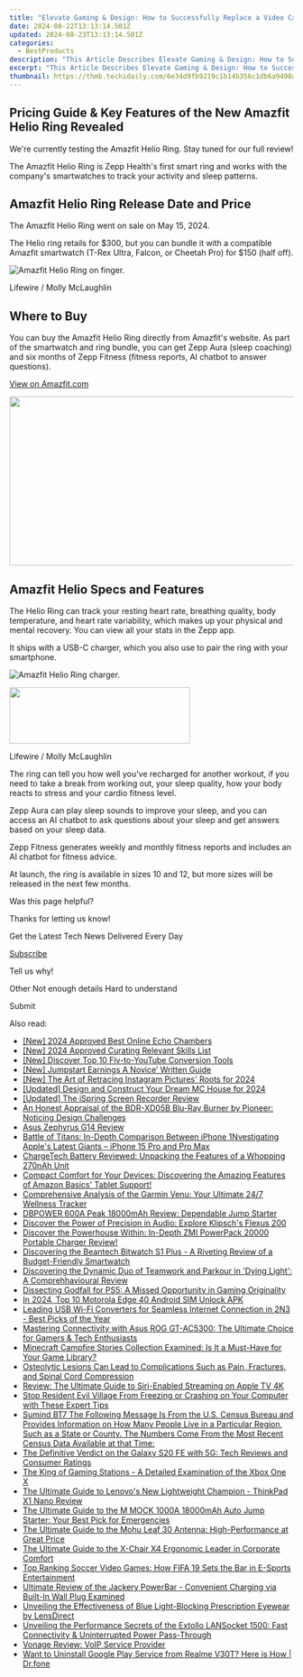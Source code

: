 ```yaml
---
title: "Elevate Gaming & Design: How to Successfully Replace a Video Card"
date: 2024-08-22T13:13:14.501Z
updated: 2024-08-23T13:13:14.501Z
categories:
  - BestProducts
description: "This Article Describes Elevate Gaming & Design: How to Successfully Replace a Video Card"
excerpt: "This Article Describes Elevate Gaming & Design: How to Successfully Replace a Video Card"
thumbnail: https://thmb.techidaily.com/6e34d9fb9219c1b14b356c1db6a9498a7ed2cc88e1f185620d446a2907ce8d78.png
---
```


## Pricing Guide & Key Features of the New Amazfit Helio Ring Revealed

We're currently testing the Amazfit Helio Ring. Stay tuned for our full review!

 The Amazfit Helio Ring is Zepp Health's first smart ring and works with the company's smartwatches to track your activity and sleep patterns.

## Amazfit Helio Ring Release Date and Price

 The Amazfit Helio Ring went on sale on May 15, 2024\.

 The Helio ring retails for $300, but you can bundle it with a compatible Amazfit smartwatch (T-Rex Ultra, Falcon, or Cheetah Pro) for $150 (half off).

![Amazfit Helio Ring on finger.](https://www.lifewire.com/thmb/fZmZBwZyOcfLxxOFKRzZYHN-2Cg=/1500x0/filters:no_upscale():max_bytes(150000):strip_icc():format(webp)/AmazfitHelioRing_crop-574642441bec41228958dcb4025e662a.jpg)

Lifewire / Molly McLaughlin

## Where to Buy

 You can buy the Amazfit Helio Ring directly from Amazfit's website. As part of the smartwatch and ring bundle, you can get Zepp Aura (sleep coaching) and six months of Zepp Fitness (fitness reports, AI chatbot to answer questions).

[View on Amazfit.com](https://us.amazfit.com/products/amazfit-helio-ring)

<!-- affiliate ads begin -->
<a href="https://aofit.pxf.io/c/5597632/1399701/16396" target="_top" id="1399701"><img src="//a.impactradius-go.com/display-ad/16396-1399701" border="0" alt="" width="960" height="300"/></a><img height="0" width="0" src="https://imp.pxf.io/i/5597632/1399701/16396" style="position:absolute;visibility:hidden;" border="0" />
<!-- affiliate ads end -->
## Amazfit Helio Specs and Features

 The Helio Ring can track your resting heart rate, breathing quality, body temperature, and heart rate variability, which makes up your physical and mental recovery. You can view all your stats in the Zepp app.

 It ships with a USB-C charger, which you also use to pair the ring with your smartphone.

![Amazfit Helio Ring charger.](https://www.lifewire.com/thmb/Er_MEJDbTps5jv74Y7giffV-KG4=/1500x0/filters:no_upscale():max_bytes(150000):strip_icc():format(webp)/AmazfitHelioRingCharger-c360c0a7cedf4b099a4a7764d58729f2.jpg)

<!-- affiliate ads begin -->
<a href="https://proteahair.pxf.io/c/5597632/1983634/23621" target="_top" id="1983634"><img src="//a.impactradius-go.com/display-ad/23621-1983634" border="0" alt="" width="320" height="100"/></a><img height="0" width="0" src="https://imp.pxf.io/i/5597632/1983634/23621" style="position:absolute;visibility:hidden;" border="0" />
<!-- affiliate ads end -->
Lifewire / Molly McLaughlin

 The ring can tell you how well you've recharged for another workout, if you need to take a break from working out, your sleep quality, how your body reacts to stress and your cardio fitness level.

 Zepp Aura can play sleep sounds to improve your sleep, and you can access an AI chatbot to ask questions about your sleep and get answers based on your sleep data.

 Zepp Fitness generates weekly and monthly fitness reports and includes an AI chatbot for fitness advice.

 At launch, the ring is available in sizes 10 and 12, but more sizes will be released in the next few months.

Was this page helpful?

Thanks for letting us know!

 Get the Latest Tech News Delivered Every Day

[Subscribe](https://www.lifewire.com/#)

Tell us why!

 Other  Not enough details  Hard to understand

 Submit


<ins class="adsbygoogle"
     style="display:block"
     data-ad-format="autorelaxed"
     data-ad-client="ca-pub-7571918770474297"
     data-ad-slot="1223367746"></ins>



<ins class="adsbygoogle"
     style="display:block"
     data-ad-client="ca-pub-7571918770474297"
     data-ad-slot="8358498916"
     data-ad-format="auto"
     data-full-width-responsive="true"></ins>

<span class="atpl-alsoreadstyle">Also read:</span>
<div><ul>
<li><a href="https://screen-activity-recording.techidaily.com/new-2024-approved-best-online-echo-chambers/"><u>[New] 2024 Approved  Best Online Echo Chambers</u></a></li>
<li><a href="https://article-helps.techidaily.com/new-2024-approved-curating-relevant-skills-list/"><u>[New] 2024 Approved  Curating Relevant Skills List</u></a></li>
<li><a href="https://youtube-webster.techidaily.com/iscover-top-10-flv-to-youtube-conversion-tools/"><u>[New] Discover Top 10 Flv-to-YouTube Conversion Tools</u></a></li>
<li><a href="https://extra-skills.techidaily.com/new-jumpstart-earnings-a-novice-written-guide/"><u>[New] Jumpstart Earnings  A Novice’ Written Guide</u></a></li>
<li><a href="https://instagram-video-files.techidaily.com/new-the-art-of-retracing-instagram-pictures-roots-for-2024/"><u>[New] The Art of Retracing Instagram Pictures' Roots for 2024</u></a></li>
<li><a href="https://remote-screen-capture.techidaily.com/updated-design-and-construct-your-dream-mc-house-for-2024/"><u>[Updated] Design and Construct Your Dream MC House for 2024</u></a></li>
<li><a href="https://video-screen-grab.techidaily.com/updated-the-ispring-screen-recorder-review/"><u>[Updated] The iSpring Screen Recorder Review</u></a></li>
<li><a href="https://buynow-help.techidaily.com/an-honest-appraisal-of-the-bdr-xd05b-blu-ray-burner-by-pioneer-noticing-design-challenges/"><u>An Honest Appraisal of the BDR-XD05B Blu-Ray Burner by Pioneer: Noticing Design Challenges</u></a></li>
<li><a href="https://buynow-help.techidaily.com/asus-zephyrus-g14-review/"><u>Asus Zephyrus G14 Review</u></a></li>
<li><a href="https://buynow-help.techidaily.com/battle-of-titans-in-depth-comparison-between-iphone-1nvestigating-apples-latest-giants-iphone-15-pro-and-pro-max/"><u>Battle of Titans: In-Depth Comparison Between iPhone 1Nvestigating Apple's Latest Giants – iPhone 15 Pro and Pro Max</u></a></li>
<li><a href="https://buynow-help.techidaily.com/chargetech-battery-reviewed-unpacking-the-features-of-a-whopping-270nah-unit/"><u>ChargeTech Battery Reviewed: Unpacking the Features of a Whopping 270nAh Unit</u></a></li>
<li><a href="https://buynow-help.techidaily.com/compact-comfort-for-your-devices-discovering-the-amazing-features-of-amazon-basics-tablet-support/"><u>Compact Comfort for Your Devices: Discovering the Amazing Features of Amazon Basics' Tablet Support!</u></a></li>
<li><a href="https://buynow-help.techidaily.com/comprehensive-analysis-of-the-garmin-venu-your-ultimate-247-wellness-tracker/"><u>Comprehensive Analysis of the Garmin Venu: Your Ultimate 24/7 Wellness Tracker</u></a></li>
<li><a href="https://buynow-help.techidaily.com/dbpower-600a-peak-18000mah-review-dependable-jump-starter/"><u>DBPOWER 600A Peak 18000mAh Review: Dependable Jump Starter</u></a></li>
<li><a href="https://buynow-help.techidaily.com/discover-the-power-of-precision-in-audio-explore-klipschs-flexus-200/"><u>Discover the Power of Precision in Audio: Explore Klipsch's Flexus 200</u></a></li>
<li><a href="https://buynow-help.techidaily.com/discover-the-powerhouse-within-in-depth-zmi-powerpack-20000-portable-charger-review/"><u>Discover the Powerhouse Within: In-Depth ZMI PowerPack 20000 Portable Charger Review!</u></a></li>
<li><a href="https://buynow-help.techidaily.com/discovering-the-beantech-bitwatch-s1-plus-a-riveting-review-of-a-budget-friendly-smartwatch/"><u>Discovering the Beantech Bitwatch S1 Plus - A Riveting Review of a Budget-Friendly Smartwatch</u></a></li>
<li><a href="https://buynow-help.techidaily.com/discovering-the-dynamic-duo-of-teamwork-and-parkour-in-dying-light-a-comprehhavioural-review/"><u>Discovering the Dynamic Duo of Teamwork and Parkour in 'Dying Light': A Comprehhavioural Review</u></a></li>
<li><a href="https://buynow-help.techidaily.com/dissecting-godfall-for-ps5-a-missed-opportunity-in-gaming-originality/"><u>Dissecting Godfall for PS5: A Missed Opportunity in Gaming Originality</u></a></li>
<li><a href="https://sim-unlock.techidaily.com/in-2024-top-10-motorola-edge-40-android-sim-unlock-apk-by-drfone-android/"><u>In 2024, Top 10 Motorola Edge 40 Android SIM Unlock APK</u></a></li>
<li><a href="https://buynow-help.techidaily.com/leading-usb-wi-fi-converters-for-seamless-internet-connection-in-2n3-best-picks-of-the-year/"><u>Leading USB Wi-Fi Converters for Seamless Internet Connection in 2N3 - Best Picks of the Year</u></a></li>
<li><a href="https://buynow-help.techidaily.com/mastering-connectivity-with-asus-rog-gt-ac5300-the-ultimate-choice-for-gamers-and-tech-enthusiasts/"><u>Mastering Connectivity with Asus ROG GT-AC5300: The Ultimate Choice for Gamers & Tech Enthusiasts</u></a></li>
<li><a href="https://buynow-help.techidaily.com/minecraft-campfire-stories-collection-examined-is-it-a-must-have-for-your-game-library/"><u>Minecraft Campfire Stories Collection Examined: Is It a Must-Have for Your Game Library?</u></a></li>
<li><a href="https://buynow-help.techidaily.com/osteolytic-lesions-can-lead-to-complications-such-as-pain-fractures-and-spinal-cord-compression/"><u>Osteolytic Lesions Can Lead to Complications Such as Pain, Fractures, and Spinal Cord Compression</u></a></li>
<li><a href="https://buynow-help.techidaily.com/review-the-ultimate-guide-to-siri-enabled-streaming-on-apple-tv-4k/"><u>Review: The Ultimate Guide to Siri-Enabled Streaming on Apple TV 4K</u></a></li>
<li><a href="https://win-answers.techidaily.com/stop-resident-evil-village-from-freezing-or-crashing-on-your-computer-with-these-expert-tips/"><u>Stop Resident Evil Village From Freezing or Crashing on Your Computer with These Expert Tips</u></a></li>
<li><a href="https://buynow-help.techidaily.com/sumind-bt7-the-following-message-is-from-the-us-census-bureau-and-provides-information-on-how-many-people-live-in-a-particular-region-such-as-a-state-or-cou158/"><u>Sumind BT7 The Following Message Is From the U.S. Census Bureau and Provides Information on How Many People Live in a Particular Region, Such as a State or County. The Numbers Come From the Most Recent Census Data Available at that Time:</u></a></li>
<li><a href="https://buynow-help.techidaily.com/the-definitive-verdict-on-the-galaxy-s20-fe-with-5g-tech-reviews-and-consumer-ratings/"><u>The Definitive Verdict on the Galaxy S20 FE with 5G: Tech Reviews and Consumer Ratings</u></a></li>
<li><a href="https://buynow-help.techidaily.com/the-king-of-gaming-stations-a-detailed-examination-of-the-xbox-one-x/"><u>The King of Gaming Stations - A Detailed Examination of the Xbox One X</u></a></li>
<li><a href="https://buynow-help.techidaily.com/the-ultimate-guide-to-lenovos-new-lightweight-champion-thinkpad-x1-nano-review/"><u>The Ultimate Guide to Lenovo's New Lightweight Champion - ThinkPad X1 Nano Review</u></a></li>
<li><a href="https://buynow-help.techidaily.com/the-ultimate-guide-to-the-m-mock-1000a-18000mah-auto-jump-starter-your-best-pick-for-emergencies/"><u>The Ultimate Guide to the M MOCK 1000A 18000mAh Auto Jump Starter: Your Best Pick for Emergencies</u></a></li>
<li><a href="https://buynow-help.techidaily.com/the-ultimate-guide-to-the-mohu-leaf-30-antenna-high-performance-at-great-price/"><u>The Ultimate Guide to the Mohu Leaf 30 Antenna: High-Performance at Great Price</u></a></li>
<li><a href="https://buynow-help.techidaily.com/the-ultimate-guide-to-the-x-chair-x4-ergonomic-leader-in-corporate-comfort/"><u>The Ultimate Guide to the X-Chair X4 Ergonomic Leader in Corporate Comfort</u></a></li>
<li><a href="https://buynow-help.techidaily.com/top-ranking-soccer-video-games-how-fifa-19-sets-the-bar-in-e-sports-entertainment/"><u>Top Ranking Soccer Video Games: How FIFA 19 Sets the Bar in E-Sports Entertainment</u></a></li>
<li><a href="https://buynow-help.techidaily.com/ultimate-review-of-the-jackery-powerbar-convenient-charging-via-built-in-wall-plug-examined/"><u>Ultimate Review of the Jackery PowerBar - Convenient Charging via Built-In Wall Plug Examined</u></a></li>
<li><a href="https://buynow-help.techidaily.com/unveiling-the-effectiveness-of-blue-light-blocking-prescription-eyewear-by-lensdirect/"><u>Unveiling the Effectiveness of Blue Light-Blocking Prescription Eyewear by LensDirect</u></a></li>
<li><a href="https://buynow-help.techidaily.com/unveiling-the-performance-secrets-of-the-extollo-lansocket-1500-fast-connectivity-and-uninterrupted-power-pass-through/"><u>Unveiling the Performance Secrets of the Extollo LANSocket 1500: Fast Connectivity & Uninterrupted Power Pass-Through</u></a></li>
<li><a href="https://buynow-help.techidaily.com/vonage-review-voip-service-provider/"><u>Vonage Review: VoIP Service Provider</u></a></li>
<li><a href="https://howto.techidaily.com/want-to-uninstall-google-play-service-from-realme-v30t-here-is-how-drfone-by-drfone-fix-android-problems-fix-android-problems/"><u>Want to Uninstall Google Play Service from Realme V30T? Here is How | Dr.fone</u></a></li>
</ul></div>
